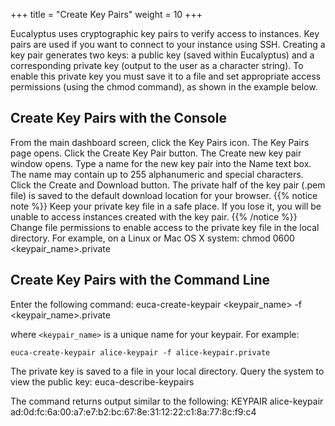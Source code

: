 +++
title = "Create Key Pairs"
weight = 10
+++

Eucalyptus uses cryptographic key pairs to verify access to instances. Key pairs are used if you want to connect to your instance using SSH. Creating a key pair generates two keys: a public key (saved within Eucalyptus) and a corresponding private key (output to the user as a character string). To enable this private key you must save it to a file and set appropriate access permissions (using the chmod command), as shown in the example below. 


## Create Key Pairs with the Console
From the main dashboard screen, click the Key Pairs icon. The Key Pairs page opens. Click the Create Key Pair button. The Create new key pair window opens. Type a name for the new key pair into the Name text box. The name may contain up to 255 alphanumeric and special characters. Click the Create and Download button. The private half of the key pair (.pem file) is saved to the default download location for your browser. 
{{% notice note %}}
Keep your private key file in a safe place. If you lose it, you will be unable to access instances created with the key pair. 
{{% /notice %}}
Change file permissions to enable access to the private key file in the local directory. For example, on a Linux or Mac OS X system: 
    chmod 0600 <keypair_name>.private


## Create Key Pairs with the Command Line
Enter the following command: 
    euca-create-keypair <keypair_name> -f <keypair_name>.private

where `<keypair_name>` is a unique name for your keypair. For example: 


    euca-create-keypair alice-keypair -f alice-keypair.private 

The private key is saved to a file in your local directory. Query the system to view the public key: 
    euca-describe-keypairs

The command returns output similar to the following: 
    KEYPAIR alice-keypair ad:0d:fc:6a:00:a7:e7:b2:bc:67:8e:31:12:22:c1:8a:77:8c:f9:c4

